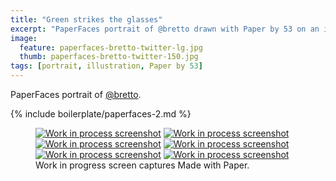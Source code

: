 ```yaml
---
title: "Green strikes the glasses"
excerpt: "PaperFaces portrait of @bretto drawn with Paper by 53 on an iPad."
image: 
  feature: paperfaces-bretto-twitter-lg.jpg
  thumb: paperfaces-bretto-twitter-150.jpg
tags: [portrait, illustration, Paper by 53]
---
```


PaperFaces portrait of [@bretto](http://twitter.com/bretto).

{% include boilerplate/paperfaces-2.md %}

<figure class="third">
	<a href="{{ site.url }}/assets/images/paperfaces-bretto-process-1-lg.jpg"><img src="{{ site.url }}/assets/images/paperfaces-bretto-process-1-600.jpg" alt="Work in process screenshot"></a>
	<a href="{{ site.url }}/assets/images/paperfaces-bretto-process-2-lg.jpg"><img src="{{ site.url }}/assets/images/paperfaces-bretto-process-2-600.jpg" alt="Work in process screenshot"></a>
	<a href="{{ site.url }}/assets/images/paperfaces-bretto-process-3-lg.jpg"><img src="{{ site.url }}/assets/images/paperfaces-bretto-process-3-600.jpg" alt="Work in process screenshot"></a>
	<a href="{{ site.url }}/assets/images/paperfaces-bretto-process-4-lg.jpg"><img src="{{ site.url }}/assets/images/paperfaces-bretto-process-4-600.jpg" alt="Work in process screenshot"></a>
	<a href="{{ site.url }}/assets/images/paperfaces-bretto-process-5-lg.jpg"><img src="{{ site.url }}/assets/images/paperfaces-bretto-process-5-600.jpg" alt="Work in process screenshot"></a>
	<a href="{{ site.url }}/assets/images/paperfaces-bretto-process-6-lg.jpg"><img src="{{ site.url }}/assets/images/paperfaces-bretto-process-6-600.jpg" alt="Work in process screenshot"></a>
	<figcaption>Work in progress screen captures Made with Paper.</figcaption>
</figure>
